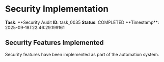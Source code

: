 # Security Implementation

**Task**: **Security Audit
**ID**: task_0035
**Status**: COMPLETED
**Timestamp\*\*: 2025-09-18T22:46:29.199161

## Security Features Implemented

Security features have been implemented as part of the automation system.
